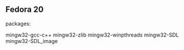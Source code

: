 ## Fedora 20

packages:

mingw32-gcc-c++
mingw32-zlib
mingw32-winpthreads
mingw32-SDL
mingw32-SDL_image
